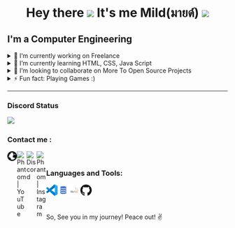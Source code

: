 <h1 align="center">
    Hey there 
    <img src="https://raw.githubusercontent.com/MartinHeinz/MartinHeinz/master/wave.gif" width="30px"> 
    It's me Mild(มายด์)
    <img src="https://media.giphy.com/media/mGcNjsfWAjY5AEZNw6/giphy.gif" width="50">
</h1>

## I'm a Computer Engineering

<details>
  <summary>🔭 I’m currently working on Freelance</summary>
</details>
<details>
  <summary>🌱 I’m currently learning HTML, CSS, Java Script</summary>
</details>
<details>
  <summary>💞️ I’m looking to collaborate on More To Open Source Projects</summary>
</details>
<details>
  <summary>⚡ Fun fact: Playing Games :)</summary>

  - **VALORANT**
  - **SCUM**
  - **Project Zomboid**
  - **Grand Theft Auto V**
  - **FiveM**
</details>

<!---
- 📫 How to reach me ...
- 💬 Ask me about ...
--->

---

### Discord Status
<a href="https://discord.com/users/705465600348258375">
<img height="80px" src="https://discord.c99.nl/widget/theme-4/705465600348258375.png" />
</a>

### Contact me : 

[<img align="left" alt="phantomcodes.ga" width="22px" src="https://raw.githubusercontent.com/iconic/open-iconic/master/svg/globe.svg" />](https://bizcuitmild.web.app)
[<img align="left" alt="Phantom | YouTube" width="22px" src="https://cdn4.iconfinder.com/data/icons/logos-and-brands/512/395_Youtube_logo-128.png" />](https://www.youtube.com/channel/UCk2dTpJm2uSAmw2tr7zHJ-g?sub_confirmation=1)
<a href="https://discord.gg/MzbvTmVQva">
  <img align="left" alt="Discord" width="23px" src="https://raw.githubusercontent.com/peterthehan/peterthehan/master/assets/discord.svg" />
</a>

[<img align="left" alt="Phantom | Instagram" width="22px" src="https://sites.google.com/site/patza33337878/_/rsrc/1581908760053/thima-khxngig/instagram-social-media-icon-design-template-vector-png_126996.jpg" />](https://www.instagram.com/saaaamild.d/)

</br>

<!---
BizcuitMild/BizcuitMild is a ✨ special ✨ repository because its `README.md` (this file) appears on your GitHub profile.
You can click the Preview link to take a look at your changes.
--->

### Languages and Tools:

<img align="left" alt="Visual Studio Code" width="26px" src="https://raw.githubusercontent.com/github/explore/80688e429a7d4ef2fca1e82350fe8e3517d3494d/topics/visual-studio-code/visual-studio-code.png" />
<img align="left" alt="SQL" width="26px" src="https://raw.githubusercontent.com/github/explore/80688e429a7d4ef2fca1e82350fe8e3517d3494d/topics/sql/sql.png" />
<img align="left" alt="MySQL" width="26px" src="https://raw.githubusercontent.com/github/explore/80688e429a7d4ef2fca1e82350fe8e3517d3494d/topics/mysql/mysql.png" />
<img align="left" alt="GitHub" width="26px" src="https://raw.githubusercontent.com/github/explore/78df643247d429f6cc873026c0622819ad797942/topics/github/github.png" />

<br /><br /><br />

<div align="left">
    So, See you in my journey! Peace out! ✌️
</div>
